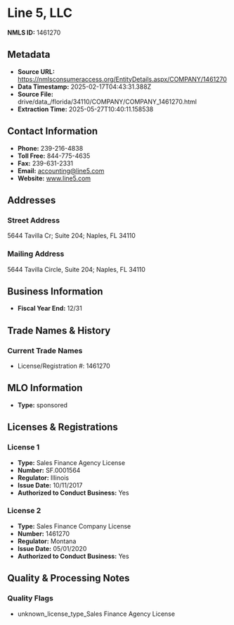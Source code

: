 # Line 5, LLC

**NMLS ID:** 1461270

## Metadata
- **Source URL:** https://nmlsconsumeraccess.org/EntityDetails.aspx/COMPANY/1461270
- **Data Timestamp:** 2025-02-17T04:43:31.388Z
- **Source File:** drive/data_/florida/34110/COMPANY/COMPANY_1461270.html
- **Extraction Time:** 2025-05-27T10:40:11.158538

## Contact Information
- **Phone:** 239-216-4838
- **Toll Free:** 844-775-4635
- **Fax:** 239-631-2331
- **Email:** accounting@line5.com
- **Website:** www.line5.com

## Addresses
### Street Address
5644 Tavilla Cr; Suite 204; Naples, FL 34110

### Mailing Address
5644 Tavilla Circle, Suite 204; Naples, FL 34110

## Business Information
- **Fiscal Year End:** 12/31

## Trade Names & History
### Current Trade Names
- License/Registration #: 1461270

## MLO Information
- **Type:** sponsored

## Licenses & Registrations

### License 1
- **Type:** Sales Finance Agency License
- **Number:** SF.0001564
- **Regulator:** Illinois
- **Issue Date:** 10/11/2017
- **Authorized to Conduct Business:** Yes

### License 2
- **Type:** Sales Finance Company License
- **Number:** 1461270
- **Regulator:** Montana
- **Issue Date:** 05/01/2020
- **Authorized to Conduct Business:** Yes

## Quality & Processing Notes
### Quality Flags
- unknown_license_type_Sales Finance Agency License
